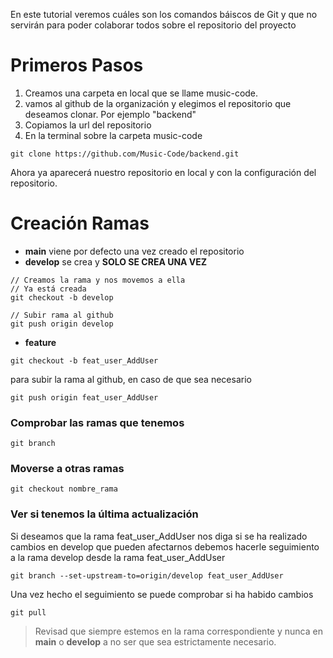 En este tutorial veremos cuáles son los comandos báiscos de Git y que no servirán para poder colaborar todos sobre el repositorio del proyecto

# Primeros Pasos
1. Creamos una carpeta en local que se llame music-code.
3. vamos al github de la organización y elegimos el repositorio que deseamos clonar. Por ejemplo "backend"
4. Copiamos la url del repositorio
5. En la terminal sobre la carpeta music-code

```GIT
git clone https://github.com/Music-Code/backend.git
```

Ahora ya aparecerá nuestro repositorio en local y con la configuración del repositorio.

# Creación Ramas

- **main** viene por defecto una vez creado el repositorio
- **develop** se crea y **SOLO SE CREA UNA VEZ**

```GIT
// Creamos la rama y nos movemos a ella
// Ya está creada
git checkout -b develop

// Subir rama al github
git push origin develop

```

- **feature**

```GIT
git checkout -b feat_user_AddUser
```

para subir la rama al github, en caso de que sea necesario 

```GIT
git push origin feat_user_AddUser
```

### Comprobar las ramas que tenemos

```GIT
git branch
```

### Moverse a otras ramas

```GIT
git checkout nombre_rama
```

### Ver si tenemos la última actualización

Si deseamos que la rama feat_user_AddUser nos diga si se ha realizado cambios en develop que pueden afectarnos debemos hacerle seguimiento a la rama develop desde la rama feat_user_AddUser

```GIT
git branch --set-upstream-to=origin/develop feat_user_AddUser
```

Una vez hecho el seguimiento se puede comprobar si ha habido cambios

```GIT
git pull
```




> Revisad que siempre estemos en la rama correspondiente y nunca en **main** o **develop** a no ser que sea estrictamente necesario.








